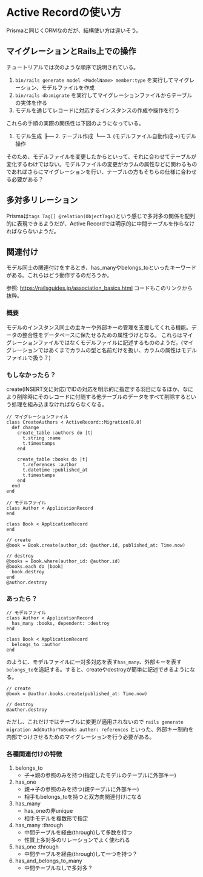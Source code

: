 # Active Recordの使い方

Prismaと同じくORMなのだが、結構使い方は違いそう。

## マイグレーションとRails上での操作

チュートリアルでは次のような順序で説明されている。

1. `bin/rails generate model <ModelName> member:type` を実行してマイグレーション、モデルファイルを作成
2. `bin/rails db:migrate` を実行してマイグレーションファイルからテーブルの実体を作る
3. モデルを通じてレコードに対応するインスタンスの作成や操作を行う

これらの手順の実際の関係性は下図のようになっている。

1. モデル生成
┣━ 2. テーブル作成
┗━ 3. (モデルファイル自動作成->)モデル操作

そのため、モデルファイルを変更したからといって、それに合わせてテーブルが変化するわけではない。モデルファイルの変更がカラムの属性などに関わるものであればさらにマイグレーションを行い、テーブルの方もそちらの仕様に合わせる必要がある？

## 多対多リレーション

Prismaは`tags Tag[] @relation(ObjectTags)`という感じで多対多の関係を配列的に表現できるようだが、Active Recordでは明示的に中間テーブルを作らなければならないようだ。

## 関連付け

モデル同士の関連付けをするとき、has_manyやbelongs_toといったキーワードがある。これらはどう動作するのだろうか。

参照: https://railsguides.jp/association_basics.html
コードもこのリンクから抜粋。

### 概要

モデルのインスタンス同士の主キーや外部キーの管理を支援してくれる機能。データの整合性をデータベースに保たせるための属性づけとなる。
これらはマイグレーションファイルではなくモデルファイルに記述するもののようだ。(マイグレーションではあくまでカラムの型と名前だけを扱い、カラムの属性はモデルファイルで扱う？)

### もしなかったら？

create(INSERT文に対応)でIDの対応を明示的に指定する羽目になるほか、なにより削除時にそのレコードに付随する他テーブルのデータをすべて削除するという処理を組み込まなければならなくなる。

```
// マイグレーションファイル
class CreateAuthors < ActiveRecord::Migration[8.0]
  def change
    create_table :authors do |t|
      t.string :name
      t.timestamps
    end

    create_table :books do |t|
      t.references :author
      t.datetime :published_at
      t.timestamps
    end
  end
end
```

```
// モデルファイル
class Author < ApplicationRecord
end

class Book < ApplicationRecord
end
```

```
// create
@book = Book.create(author_id: @author.id, published_at: Time.now)

// destroy
@books = Book.where(author_id: @author.id)
@books.each do |book|
  book.destroy
end
@author.destroy
```

### あったら？

```
// モデルファイル
class Author < ApplicationRecord
  has_many :books, dependent: :destroy
end

class Book < ApplicationRecord
  belongs_to :author
end
```

のように、モデルファイルに一対多対応を表す`has_many`、外部キーを表す`belongs_to`を追記する。すると、createやdestroyが簡単に記述できるようになる。

```
// create
@book = @author.books.create(published_at: Time.now)

// destroy
@auther.destroy
```

ただし、これだけではテーブルに変更が適用されないので
`rails generate migration AddAuthorToBooks auther: references`
といった、外部キー制約を内部でつけさせるためのマイグレーションを行う必要がある。

### 各種関連付けの特徴

1. belongs_to
    - 子→親の参照のみを持つ(指定したモデルのテーブルに外部キー)
2. has_one
    - 親→子の参照のみを持つ(親テーブルに外部キー)
    - 相手もbelongs_toを持つと双方向関連付けになる
3. has_many
    - has_oneの非unique
    - 相手モデルを複数形で指定
4. has_many :through
    - 中間テーブルを経由(through)して多数を持つ
    - 性質上多対多のリレーションでよく使われる
5. has_one :through
    - 中間テーブルを経由(through)して一つを持つ？
6. has_and_belongs_to_many
    - 中間テーブルなしで多対多？
